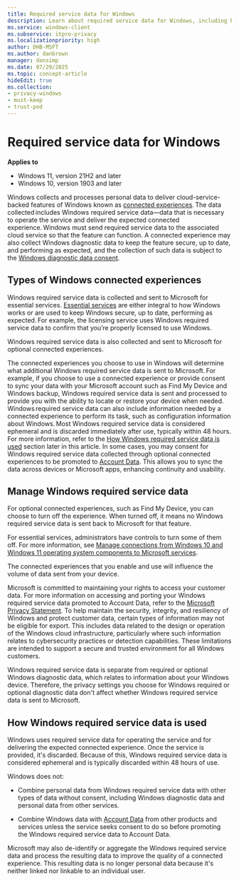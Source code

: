 ```yaml
---
title: Required service data for Windows 
description: Learn about required service data for Windows, including how to manage it and how it's used.
ms.service: windows-client
ms.subservice: itpro-privacy
ms.localizationpriority: high
author: DHB-MSFT
ms.author: danbrown
manager: dansimp
ms.date: 07/29/2025
ms.topic: concept-article
hideEdit: true
ms.collection: 
- privacy-windows
- must-keep
- trust-pod
---
```


# Required service data for Windows

**Applies to**

- Windows 11, version 21H2 and later
- Windows 10, version 1903 and later

Windows collects and processes personal data to deliver cloud-service-backed features of Windows known as [connected experiences](essential-services-and-connected-experiences.md). The data collected includes Windows required service data—data that is necessary to operate the service and deliver the expected connected experience. Windows must send required service data to the associated cloud service so that the feature can function. A connected experience may also collect Windows diagnostic data to keep the feature secure, up to date, and performing as expected, and the collection of such data is subject to the [Windows diagnostic data consent](configure-windows-diagnostic-data-in-your-organization.md).  

## Types of Windows connected experiences  

Windows required service data is collected and sent to Microsoft for essential services. [Essential services](essential-services-and-connected-experiences.md#windows-essential-services) are either integral to how Windows works or are used to keep Windows secure, up to date, performing as expected. For example, the licensing service uses Windows required service data to confirm that you’re properly licensed to use Windows.  

Windows required service data is also collected and sent to Microsoft for optional connected experiences.

The connected experiences you choose to use in Windows will determine what additional Windows required service data is sent to Microsoft. For example, if you choose to use a connected experience or provide consent to sync your data with your Microsoft account such as Find My Device and Windows backup, Windows required service data is sent and processed to provide you with the ability to locate or restore your device when needed. Windows required service data can also include information needed by a connected experience to perform its task, such as configuration information about Windows. Most Windows required service data is considered ephemeral and is discarded immediately after use, typically within 48 hours. For more information, refer to the [How Windows required service data is used](#how-windows-required-service-data-is-used) section later in this article. In some cases, you may consent for Windows required service data collected through optional connected experiences to be promoted to [Account Data](https://support.microsoft.com/topic/7efd7da0-9683-45f3-9e32-9e9dc90b8ebb). This allows you to sync the data across devices or Microsoft apps, enhancing continuity and usability.

## Manage Windows required service data  

For optional connected experiences, such as Find My Device, you can choose to turn off the experience. When turned off, it means no Windows required service data is sent back to Microsoft for that feature.  

For essential services, administrators have controls to turn some of them off. For more information, see [Manage connections from Windows 10 and Windows 11 operating system components to Microsoft services](manage-connections-from-windows-operating-system-components-to-microsoft-services.md).  

The connected experiences that you enable and use will influence the volume of data sent from your device.  

Microsoft is committed to maintaining your rights to access your customer data. For more information on accessing and porting your Windows required service data promoted to Account Data, refer to the [Microsoft Privacy Statement](https://www.microsoft.com/privacy/privacystatement#mainhowtoaccesscontrolyourdatamodule). To help maintain the security, integrity, and resiliency of Windows and protect customer data, certain types of information may not be eligible for export. This includes data related to the design or operation of the Windows cloud infrastructure, particularly where such information relates to cybersecurity practices or detection capabilities. These limitations are intended to support a secure and trusted environment for all Windows customers.  

Windows required service data is separate from required or optional Windows diagnostic data, which relates to information about your Windows device. Therefore, the privacy settings you choose for Windows required or optional diagnostic data don't affect whether Windows required service data is sent to Microsoft.

## How Windows required service data is used  

Windows uses required service data for operating the service and for delivering the expected connected experience. Once the service is provided, it's discarded. Because of this, Windows required service data is considered ephemeral and is typically discarded within 48 hours of use.  

Windows does not:  

- Combine personal data from Windows required service data with other types of data without consent, including Windows diagnostic data and personal data from other services.  

- Combine Windows data with [Account Data](https://support.microsoft.com/topic/7efd7da0-9683-45f3-9e32-9e9dc90b8ebb) from other products and services unless the service seeks consent to do so before promoting the Windows required service data to Account Data.  

Microsoft may also de-identify or aggregate the Windows required service data and process the resulting data to improve the quality of a connected experience. This resulting data is no longer personal data because it's neither linked nor linkable to an individual user.